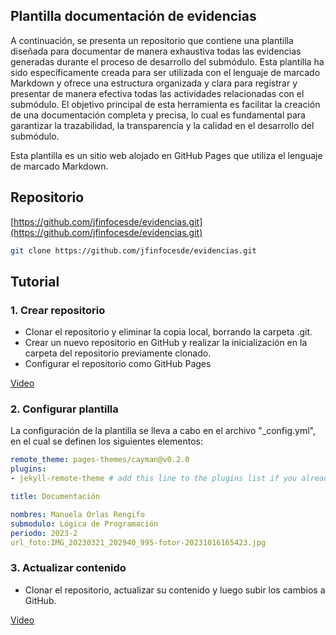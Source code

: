 ## Plantilla documentación de evidencias

A continuación, se presenta un repositorio que contiene una plantilla diseñada para documentar de manera exhaustiva todas las evidencias generadas durante el proceso de desarrollo del submódulo. Esta plantilla ha sido específicamente creada para ser utilizada con el lenguaje de marcado Markdown y ofrece una estructura organizada y clara para registrar y presentar de manera efectiva todas las actividades relacionadas con el submódulo. El objetivo principal de esta herramienta es facilitar la creación de una documentación completa y precisa, lo cual es fundamental para garantizar la trazabilidad, la transparencia y la calidad en el desarrollo del submódulo.

Esta plantilla es un sitio web alojado en GitHub Pages que utiliza el lenguaje de marcado Markdown.

## Repositorio

[https://github.com/jfinfocesde/evidencias.git](https://github.com/jfinfocesde/evidencias.git)

```bash copy
git clone https://github.com/jfinfocesde/evidencias.git
```

## Tutorial

### 1. Crear repositorio 

- Clonar el repositorio y eliminar la copia local, borrando la carpeta .git.
- Crear un nuevo repositorio en GitHub y realizar la inicialización en la carpeta del repositorio previamente clonado.
- Configurar el repositorio como GitHub Pages

[Video](https://firebasestorage.googleapis.com/v0/b/cesde-7fe22.appspot.com/o/Documentaci%C3%B3n%20Evidencias%2FEvidencias-Crear%20Repositorio.mp4?alt=media&token=2aaf8337-8a38-427a-9cf9-fb6aa7454f92)

### 2. Configurar plantilla

La configuración de la plantilla se lleva a cabo en el archivo "_config.yml", en el cual se definen los siguientes elementos:

```yml
remote_theme: pages-themes/cayman@v0.2.0
plugins:
- jekyll-remote-theme # add this line to the plugins list if you already have one

title: Documentación

nombres: Manuela Orlas Rengifo
submodulo: Lógica de Programación
periodo: 2023-2
url_foto:IMG_20230321_202940_995-fotor-20231016165423.jpg
```

### 3. Actualizar contenido

- Clonar el repositorio, actualizar su contenido y luego subir los cambios a GitHub.

[Video](https://firebasestorage.googleapis.com/v0/b/cesde-7fe22.appspot.com/o/Documentaci%C3%B3n%20Evidencias%2FEvidencias-Actualizar%20contenido.mp4?alt=media&token=00b5a3b6-ac65-4cf9-8dad-73aab6bad425)
